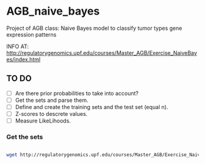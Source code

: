 # AGB_naive_bayes
Project of AGB class: Naive Bayes model to classify tumor types gene expression patterns

INFO AT: http://regulatorygenomics.upf.edu/courses/Master_AGB/Exercise_NaiveBayes/index.html

## TO DO
- [ ] Are there prior probabilities to take into account?
- [ ] Get the sets and parse them.
- [ ] Define and create the training sets and the test set (equal n).
- [ ] Z-scores to descrete values.
- [ ] Measure LikeLihoods.

### Get the sets
```bash

wget http://regulatorygenomics.upf.edu/courses/Master_AGB/Exercise_NaiveBayes/brca_gene_zscore_full-filtered.txt -O brca.tbl

```	